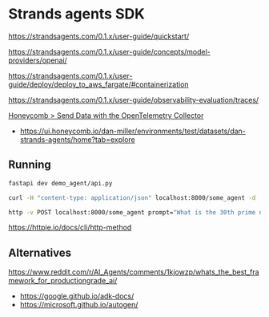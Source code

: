 # Strands agents SDK

https://strandsagents.com/0.1.x/user-guide/quickstart/

https://strandsagents.com/0.1.x/user-guide/concepts/model-providers/openai/

https://strandsagents.com/0.1.x/user-guide/deploy/deploy_to_aws_fargate/#containerization

https://strandsagents.com/0.1.x/user-guide/observability-evaluation/traces/

[Honeycomb &gt;  Send Data with the OpenTelemetry Collector](https://docs.honeycomb.io/send-data/opentelemetry/collector/)

- https://ui.honeycomb.io/dan-miller/environments/test/datasets/dan-strands-agents/home?tab=explore

## Running

``` bash
fastapi dev demo_agent/api.py

curl -H "content-type: application/json" localhost:8000/some_agent -d '{"prompt": "What is the 30th prime number divided by the 10th prime number."}'

http -v POST localhost:8000/some_agent prompt="What is the 30th prime number divided by the 10th prime number."
```

https://httpie.io/docs/cli/http-method

## Alternatives

https://www.reddit.com/r/AI_Agents/comments/1kjowzp/whats_the_best_framework_for_productiongrade_ai/

- https://google.github.io/adk-docs/
- https://microsoft.github.io/autogen/
